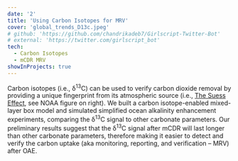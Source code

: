 ```yaml
---
date: '2'
title: 'Using Carbon Isotopes for MRV'
cover: 'global_trends_D13c.jpeg'
# github: 'https://github.com/chandrikadeb7/Girlscript-Twitter-Bot'
# external: 'https://twitter.com/girlscript_bot'
tech:
  - Carbon Isotopes
  - mCDR MRV
showInProjects: true
---
```


Carbon isotopes (i.e., δ<sup>13</sup>C) can be used to verify carbon dioxide removal by providing a unique fingerprint from its atmospheric source (i.e., [The Suess Effect](https://gml.noaa.gov/ccgg/isotopes/c13tellsus.html), see NOAA figure on right). We built a carbon isotope-enabled mixed-layer box model and simulated simplified ocean alkalinity enhancement experiments, comparing the δ<sup>13</sup>C signal to other carbonate parameters. Our preliminary results suggest that the δ<sup>13</sup>C signal after mCDR will last longer than other carbonate parameters, therefore making it easier to detect and verify the carbon uptake (aka monitoring, reporting, and verification – MRV) after OAE.
